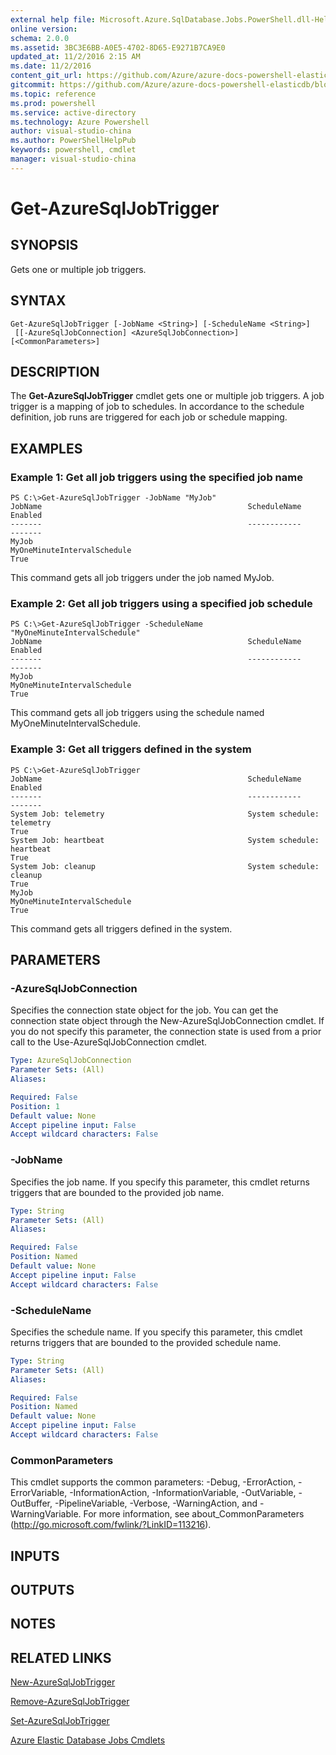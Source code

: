 ```yaml
---
external help file: Microsoft.Azure.SqlDatabase.Jobs.PowerShell.dll-Help.xml
online version: 
schema: 2.0.0
ms.assetid: 3BC3E6BB-A0E5-4702-8D65-E9271B7CA9E0
updated_at: 11/2/2016 2:15 AM
ms.date: 11/2/2016
content_git_url: https://github.com/Azure/azure-docs-powershell-elasticdb/blob/master/ElasticDB/ElasticDatabaseJobs/v0.8.33/Get-AzureSqlJobTrigger.md
gitcommit: https://github.com/Azure/azure-docs-powershell-elasticdb/blob/693e90003fbe67b6076d4970d872fda5417b034e/ElasticDB/ElasticDatabaseJobs/v0.8.33/Get-AzureSqlJobTrigger.md
ms.topic: reference
ms.prod: powershell
ms.service: active-directory
ms.technology: Azure Powershell
author: visual-studio-china
ms.author: PowerShellHelpPub
keywords: powershell, cmdlet
manager: visual-studio-china
---
```


# Get-AzureSqlJobTrigger

## SYNOPSIS
Gets one or multiple job triggers.

## SYNTAX

```
Get-AzureSqlJobTrigger [-JobName <String>] [-ScheduleName <String>]
 [[-AzureSqlJobConnection] <AzureSqlJobConnection>] [<CommonParameters>]
```

## DESCRIPTION
The **Get-AzureSqlJobTrigger** cmdlet gets one or multiple job triggers. 
A job trigger is a mapping of job to schedules. 
In accordance to the schedule definition, job runs are triggered for each job or schedule mapping.

## EXAMPLES

### Example 1: Get all job triggers using the specified job name
```
PS C:\>Get-AzureSqlJobTrigger -JobName "MyJob"
JobName                                              ScheduleName                                                                                     Enabled
-------                                              ------------                                                                                     -------
MyJob                                                MyOneMinuteIntervalSchedule                                                                         True
```

This command gets all job triggers under the job named MyJob.

### Example 2: Get all job triggers using a specified job schedule
```
PS C:\>Get-AzureSqlJobTrigger -ScheduleName "MyOneMinuteIntervalSchedule"
JobName                                              ScheduleName                                                                                     Enabled
-------                                              ------------                                                                                     -------
MyJob                                                MyOneMinuteIntervalSchedule                                                                         True
```

This command gets all job triggers using the schedule named MyOneMinuteIntervalSchedule.

### Example 3: Get all triggers defined in the system
```
PS C:\>Get-AzureSqlJobTrigger
JobName                                              ScheduleName                                                                                     Enabled
-------                                              ------------                                                                                     -------
System Job: telemetry                                System schedule: telemetry                                                                          True
System Job: heartbeat                                System schedule: heartbeat                                                                          True
System Job: cleanup                                  System schedule: cleanup                                                                            True
MyJob                                                MyOneMinuteIntervalSchedule                                                                         True
```

This command gets all triggers defined in the system.

## PARAMETERS

### -AzureSqlJobConnection
Specifies the connection state object for the job.
You can get the connection state object through the New-AzureSqlJobConnection cmdlet.
If you do not specify this parameter, the connection state is used from a prior call to the Use-AzureSqlJobConnection cmdlet.

```yaml
Type: AzureSqlJobConnection
Parameter Sets: (All)
Aliases: 

Required: False
Position: 1
Default value: None
Accept pipeline input: False
Accept wildcard characters: False
```

### -JobName
Specifies the job name.
If you specify this parameter, this cmdlet returns triggers that are bounded to the provided job name.

```yaml
Type: String
Parameter Sets: (All)
Aliases: 

Required: False
Position: Named
Default value: None
Accept pipeline input: False
Accept wildcard characters: False
```

### -ScheduleName
Specifies the schedule name.
If you specify this parameter, this cmdlet returns triggers that are bounded to the provided schedule name.

```yaml
Type: String
Parameter Sets: (All)
Aliases: 

Required: False
Position: Named
Default value: None
Accept pipeline input: False
Accept wildcard characters: False
```

### CommonParameters
This cmdlet supports the common parameters: -Debug, -ErrorAction, -ErrorVariable, -InformationAction, -InformationVariable, -OutVariable, -OutBuffer, -PipelineVariable, -Verbose, -WarningAction, and -WarningVariable. For more information, see about_CommonParameters (http://go.microsoft.com/fwlink/?LinkID=113216).

## INPUTS

## OUTPUTS

## NOTES

## RELATED LINKS

[New-AzureSqlJobTrigger](xref:ElasticDatabaseJobs/v0.8.33/New-AzureSqlJobTrigger.md)

[Remove-AzureSqlJobTrigger](xref:ElasticDatabaseJobs/v0.8.33/Remove-AzureSqlJobTrigger.md)

[Set-AzureSqlJobTrigger](xref:ElasticDatabaseJobs/v0.8.33/Set-AzureSqlJobTrigger.md)

[Azure Elastic Database Jobs Cmdlets](xref:ElasticDatabaseJobs/v0.8.33/ElasticDatabaseJobs.md)


